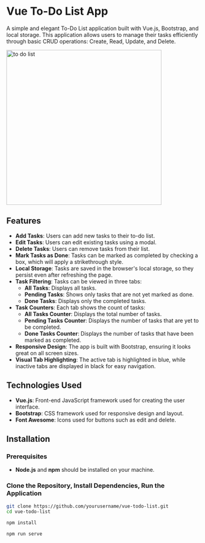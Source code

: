 # Vue To-Do List App

A simple and elegant To-Do List application built with Vue.js, Bootstrap, and local storage. This application allows users to manage their tasks efficiently through basic CRUD operations: Create, Read, Update, and Delete.

<img width="404" alt="to do list" src="https://github.com/user-attachments/assets/bf18280a-ca04-47ca-8908-7d9c953b48e3">


## Features

- **Add Tasks**: Users can add new tasks to their to-do list.
- **Edit Tasks**: Users can edit existing tasks using a modal.
- **Delete Tasks**: Users can remove tasks from their list.
- **Mark Tasks as Done**: Tasks can be marked as completed by checking a box, which will apply a strikethrough style.
- **Local Storage**: Tasks are saved in the browser's local storage, so they persist even after refreshing the page.
- **Task Filtering**: Tasks can be viewed in three tabs:
  - **All Tasks**: Displays all tasks.
  - **Pending Tasks**: Shows only tasks that are not yet marked as done.
  - **Done Tasks**: Displays only the completed tasks.
- **Task Counters**: Each tab shows the count of tasks:
  - **All Tasks Counter**: Displays the total number of tasks.
  - **Pending Tasks Counter**: Displays the number of tasks that are yet to be completed.
  - **Done Tasks Counter**: Displays the number of tasks that have been marked as completed.
- **Responsive Design**: The app is built with Bootstrap, ensuring it looks great on all screen sizes.
- **Visual Tab Highlighting**: The active tab is highlighted in blue, while inactive tabs are displayed in black for easy navigation.

## Technologies Used

- **Vue.js**: Front-end JavaScript framework used for creating the user interface.
- **Bootstrap**: CSS framework used for responsive design and layout.
- **Font Awesome**: Icons used for buttons such as edit and delete.

## Installation

### Prerequisites

- **Node.js** and **npm** should be installed on your machine.

### Clone the Repository, Install Dependencies, Run the Application

```bash
git clone https://github.com/yourusername/vue-todo-list.git
cd vue-todo-list

npm install

npm run serve
